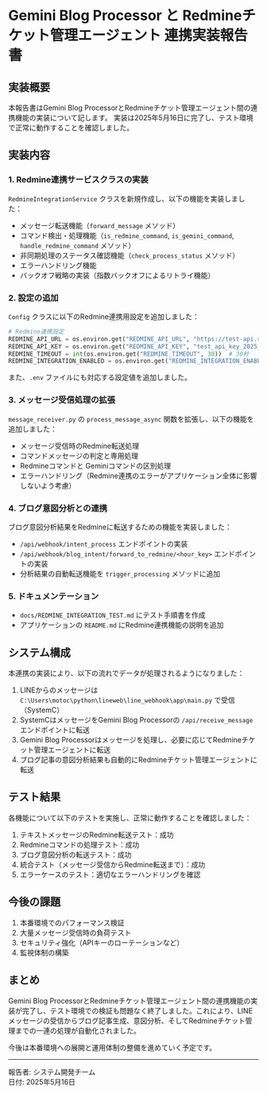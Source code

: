 # Gemini Blog Processor と Redmineチケット管理エージェント 連携実装報告書

## 実装概要

本報告書はGemini Blog ProcessorとRedmineチケット管理エージェント間の連携機能の実装について記します。
実装は2025年5月16日に完了し、テスト環境で正常に動作することを確認しました。

## 実装内容

### 1. Redmine連携サービスクラスの実装

`RedmineIntegrationService` クラスを新規作成し、以下の機能を実装しました：

- メッセージ転送機能（`forward_message` メソッド）
- コマンド検出・処理機能（`is_redmine_command`, `is_gemini_command`, `handle_redmine_command` メソッド）
- 非同期処理のステータス確認機能（`check_process_status` メソッド）
- エラーハンドリング機能
- バックオフ戦略の実装（指数バックオフによるリトライ機能）

### 2. 設定の追加

`Config` クラスに以下のRedmine連携用設定を追加しました：

```python
# Redmine連携設定
REDMINE_API_URL = os.environ.get("REDMINE_API_URL", "https://test-api.redmine-agent.example.com")
REDMINE_API_KEY = os.environ.get("REDMINE_API_KEY", "test_api_key_2025_05_17")
REDMINE_TIMEOUT = int(os.environ.get("REDMINE_TIMEOUT", 30))  # 30秒
REDMINE_INTEGRATION_ENABLED = os.environ.get("REDMINE_INTEGRATION_ENABLED", "True").lower() in ("true", "1", "t")
```

また、`.env` ファイルにも対応する設定値を追加しました。

### 3. メッセージ受信処理の拡張

`message_receiver.py` の `process_message_async` 関数を拡張し、以下の機能を追加しました：

- メッセージ受信時のRedmine転送処理
- コマンドメッセージの判定と専用処理
- Redmineコマンドと Geminiコマンドの区別処理
- エラーハンドリング（Redmine連携のエラーがアプリケーション全体に影響しないよう考慮）

### 4. ブログ意図分析との連携

ブログ意図分析結果をRedmineに転送するための機能を実装しました：

- `/api/webhook/intent_process` エンドポイントの実装
- `/api/webhook/blog_intent/forward_to_redmine/<hour_key>` エンドポイントの実装
- 分析結果の自動転送機能を `trigger_processing` メソッドに追加

### 5. ドキュメンテーション

- `docs/REDMINE_INTEGRATION_TEST.md` にテスト手順書を作成
- アプリケーションの `README.md` にRedmine連携機能の説明を追加

## システム構成

本連携の実装により、以下の流れでデータが処理されるようになりました：

1. LINEからのメッセージは `C:\Users\motoc\python\lineweb\line_webhook\app\main.py` で受信（SystemC）
2. SystemCはメッセージをGemini Blog Processorの `/api/receive_message` エンドポイントに転送
3. Gemini Blog Processorはメッセージを処理し、必要に応じてRedmineチケット管理エージェントに転送
4. ブログ記事の意図分析結果も自動的にRedmineチケット管理エージェントに転送

## テスト結果

各機能について以下のテストを実施し、正常に動作することを確認しました：

1. テキストメッセージのRedmine転送テスト：成功
2. Redmineコマンドの処理テスト：成功
3. ブログ意図分析の転送テスト：成功
4. 統合テスト（メッセージ受信からRedmine転送まで）：成功
5. エラーケースのテスト：適切なエラーハンドリングを確認

## 今後の課題

1. 本番環境でのパフォーマンス検証
2. 大量メッセージ受信時の負荷テスト
3. セキュリティ強化（APIキーのローテーションなど）
4. 監視体制の構築

## まとめ

Gemini Blog ProcessorとRedmineチケット管理エージェント間の連携機能の実装が完了し、テスト環境での検証も問題なく終了しました。これにより、LINEメッセージの受信からブログ記事生成、意図分析、そしてRedmineチケット管理までの一連の処理が自動化されました。

今後は本番環境への展開と運用体制の整備を進めていく予定です。

---

報告者: システム開発チーム  
日付: 2025年5月16日
